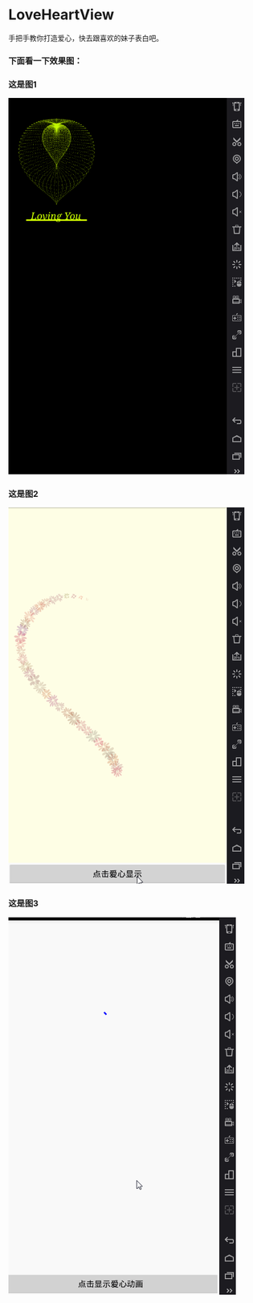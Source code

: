# LoveHeartView
手把手教你打造爱心，快去跟喜欢的妹子表白吧。

### 下面看一下效果图：

### 这是图1

![这是图1](https://github.com/AweiLoveAndroid/LoveHeartView/blob/master/pics/%E7%88%B1%E5%BF%83%E5%9B%BE1.gif?raw=true)

### 这是图2

![这是图2](https://github.com/AweiLoveAndroid/LoveHeartView/blob/master/pics/%E7%88%B1%E5%BF%83%E5%9B%BE2.gif?raw=true)

### 这是图3

![这是图3](https://github.com/AweiLoveAndroid/LoveHeartView/blob/master/pics/%E7%88%B1%E5%BF%83%E5%9B%BE4.gif?raw=true)